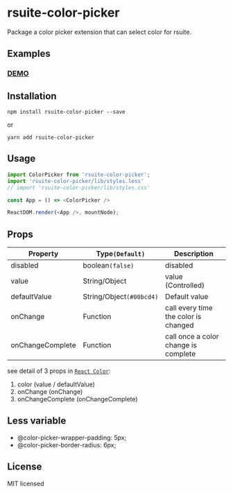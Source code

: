 # rsuite-color-picker
Package a color picker extension that can select color for rsuite.

## Examples

### [DEMO](https://cxiaof.github.io/rsuite-color-picker/assets/index.html)

## Installation

```
npm install rsuite-color-picker --save
```
or
```
yarn add rsuite-color-picker
```

## Usage

```js
import ColorPicker from 'rsuite-color-picker';
import 'rsuite-color-picker/lib/styles.less'
// import 'rsuite-color-picker/lib/styles.css'

const App = () => <ColorPicker />

ReactDOM.render(<App />, mountNode);
```

## Props

| Property         | Type`(Default)`          | Description                          |
| ---------------- | ------------------------ | ------------------------------------ |
| disabled         | boolean`(false)`         | disabled                             |
| value            | String/Object            | value (Controlled)                   |
| defaultValue     | String/Object`(#00bcd4)` | Default value                        |
| onChange         | Function                 | call every time the color is changed |
| onChangeComplete | Function                 | call once a color change is complete |

see detail of 3 props in [`React Color`](https://github.com/casesandberg/react-color/):
1. color (value / defaultValue)
2. onChange (onChange)
3. onChangeComplete (onChangeComplete)

## Less variable

* @color-picker-wrapper-padding: 5px;
* @color-picker-border-radius: 6px;

## License

MIT licensed
